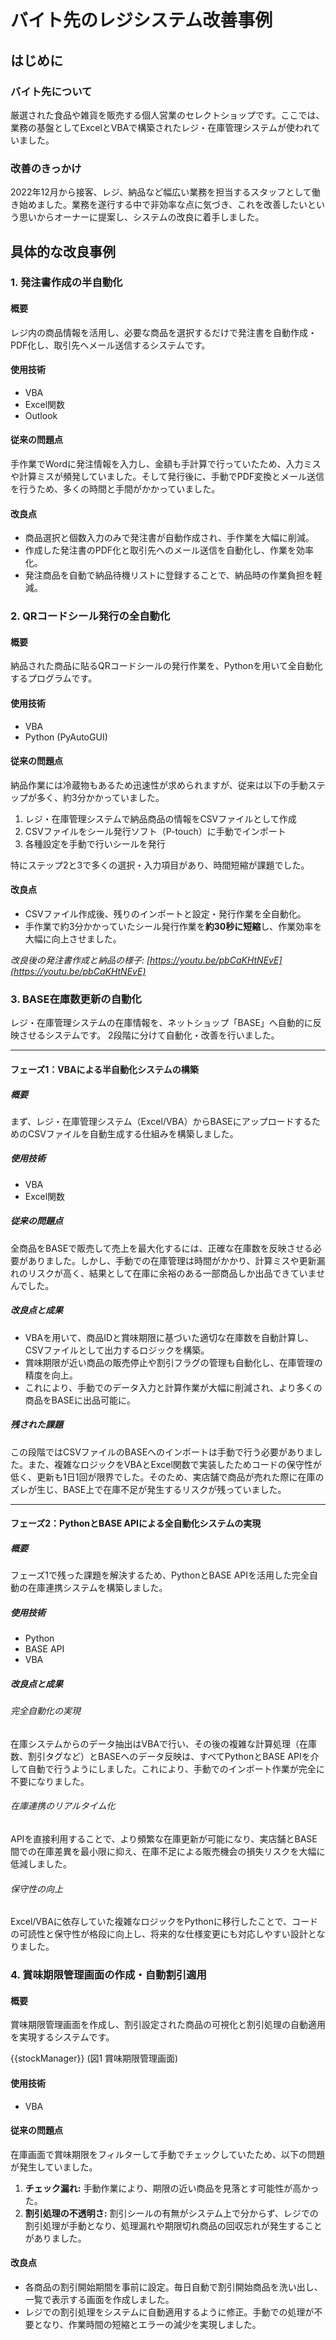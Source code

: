 # バイト先のレジシステム改善事例

## はじめに

### バイト先について

厳選された食品や雑貨を販売する個人営業のセレクトショップです。ここでは、業務の基盤としてExcelとVBAで構築されたレジ・在庫管理システムが使われていました。

### 改善のきっかけ

2022年12月から接客、レジ、納品など幅広い業務を担当するスタッフとして働き始めました。業務を遂行する中で非効率な点に気づき、これを改善したいという思いからオーナーに提案し、システムの改良に着手しました。

## 具体的な改良事例

### 1. 発注書作成の半自動化

#### 概要

レジ内の商品情報を活用し、必要な商品を選択するだけで発注書を自動作成・PDF化し、取引先へメール送信するシステムです。

#### 使用技術

* VBA
* Excel関数
* Outlook

#### 従来の問題点

手作業でWordに発注情報を入力し、金額も手計算で行っていたため、入力ミスや計算ミスが頻発していました。そして発行後に、手動でPDF変換とメール送信を行うため、多くの時間と手間がかかっていました。

#### 改良点

* 商品選択と個数入力のみで発注書が自動作成され、手作業を大幅に削減。
* 作成した発注書のPDF化と取引先へのメール送信を自動化し、作業を効率化。
* 発注商品を自動で納品待機リストに登録することで、納品時の作業負担を軽減。

### 2. QRコードシール発行の全自動化

#### 概要

納品された商品に貼るQRコードシールの発行作業を、Pythonを用いて全自動化するプログラムです。

#### 使用技術

* VBA
* Python (PyAutoGUI)

#### 従来の問題点

納品作業には冷蔵物もあるため迅速性が求められますが、従来は以下の手動ステップが多く、約3分かかっていました。

1.  レジ・在庫管理システムで納品商品の情報をCSVファイルとして作成
2.  CSVファイルをシール発行ソフト（P-touch）に手動でインポート
3.  各種設定を手動で行いシールを発行

特にステップ2と3で多くの選択・入力項目があり、時間短縮が課題でした。

#### 改良点

* CSVファイル作成後、残りのインポートと設定・発行作業を全自動化。
* 手作業で約3分かかっていたシール発行作業を**約30秒に短縮**し、作業効率を大幅に向上させました。


*改良後の発注書作成と納品の様子: [https://youtu.be/pbCaKHtNEvE](https://youtu.be/pbCaKHtNEvE)*


### 3. BASE在庫数更新の自動化

レジ・在庫管理システムの在庫情報を、ネットショップ「BASE」へ自動的に反映させるシステムです。
2段階に分けて自動化・改善を行いました。

---

#### **フェーズ1：VBAによる半自動化システムの構築**

##### 概要

まず、レジ・在庫管理システム（Excel/VBA）からBASEにアップロードするためのCSVファイルを自動生成する仕組みを構築しました。

##### 使用技術

* VBA
* Excel関数

##### 従来の問題点

全商品をBASEで販売して売上を最大化するには、正確な在庫数を反映させる必要がありました。しかし、手動での在庫管理は時間がかかり、計算ミスや更新漏れのリスクが高く、結果として在庫に余裕のある一部商品しか出品できていませんでした。

##### 改良点と成果

* VBAを用いて、商品IDと賞味期限に基づいた適切な在庫数を自動計算し、CSVファイルとして出力するロジックを構築。
* 賞味期限が近い商品の販売停止や割引フラグの管理も自動化し、在庫管理の精度を向上。
* これにより、手動でのデータ入力と計算作業が大幅に削減され、より多くの商品をBASEに出品可能に。

##### 残された課題

この段階ではCSVファイルのBASEへのインポートは手動で行う必要がありました。また、複雑なロジックをVBAとExcel関数で実装したためコードの保守性が低く、更新も1日1回が限界でした。そのため、実店舗で商品が売れた際に在庫のズレが生じ、BASE上で在庫不足が発生するリスクが残っていました。

---

#### **フェーズ2：PythonとBASE APIによる全自動化システムの実現**

##### 概要

フェーズ1で残った課題を解決するため、PythonとBASE APIを活用した完全自動の在庫連携システムを構築しました。

##### 使用技術

* Python
* BASE API
* VBA

##### 改良点と成果

###### 完全自動化の実現
在庫システムからのデータ抽出はVBAで行い、その後の複雑な計算処理（在庫数、割引タグなど）とBASEへのデータ反映は、すべてPythonとBASE APIを介して自動で行うようにしました。これにより、手動でのインポート作業が完全に不要になりました。

###### 在庫連携のリアルタイム化
APIを直接利用することで、より頻繁な在庫更新が可能になり、実店舗とBASE間での在庫差異を最小限に抑え、在庫不足による販売機会の損失リスクを大幅に低減しました。

###### 保守性の向上
Excel/VBAに依存していた複雑なロジックをPythonに移行したことで、コードの可読性と保守性が格段に向上し、将来的な仕様変更にも対応しやすい設計となりました。


### 4. 賞味期限管理画面の作成・自動割引適用

#### 概要

賞味期限管理画面を作成し、割引設定された商品の可視化と割引処理の自動適用を実現するシステムです。

{{stockManager}}
(図1 賞味期限管理画面)

#### 使用技術

* VBA

#### 従来の問題点

在庫画面で賞味期限をフィルターして手動でチェックしていたため、以下の問題が発生していました。

1.  **チェック漏れ:** 手動作業により、期限の近い商品を見落とす可能性が高かった。
2.  **割引処理の不透明さ:** 割引シールの有無がシステム上で分からず、レジでの割引処理が手動となり、処理漏れや期限切れ商品の回収忘れが発生することがありました。

#### 改良点

* 各商品の割引開始期間を事前に設定。毎日自動で割引開始商品を洗い出し、一覧で表示する画面を作成しました。
* レジでの割引処理をシステムに自動適用するように修正。手動での処理が不要となり、作業時間の短縮とエラーの減少を実現しました。